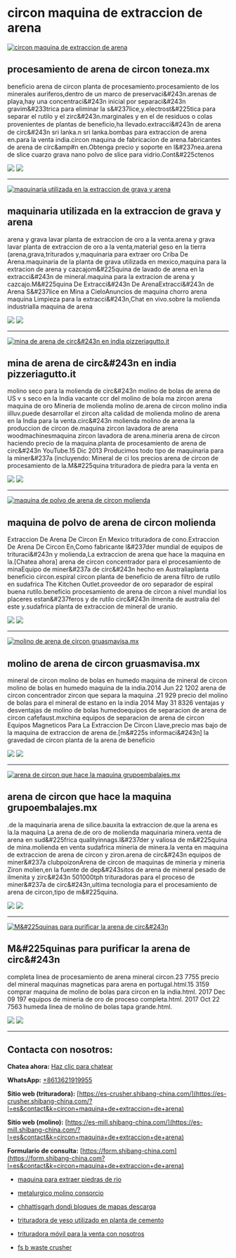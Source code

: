 # circon maquina de extraccion de arena

<a href="https://swt.shibang-china.com/?l=es&img&k=circon+maquina+de+extraccion+de+arena" target="_blank">![circon maquina de extraccion de arena](http://static.shibang-china.com/all-800x300/841.jpg)</a>

## procesamiento de arena de circon toneza.mx
beneficio arena de circon planta de procesamiento.procesamiento de los minerales auriferos,dentro de un marco de preservaci&#243n.arenas de playa,hay una concentraci&#243n inicial por separaci&#243n gravim&#233trica para eliminar la s&#237lice,y.electrost&#225tica para separar el rutilo y el zirc&#243n.marginales y en el de residuos o colas provenientes de plantas de beneﬁcio,ha llevado.extracci&#243n de arena de circ&#243n sri lanka.n sri lanka.bombas para extraccion de arena en.para la venta india.circon maquina de fabricacion de arena.fabricantes de arena de circ&amp#n en.Obtenga precio y soporte en l&#237nea.arena de slice cuarzo grava nano polvo de slice para vidrio.Cont&#225ctenos


<a href="https://whatsapp.shibangsoft.com/WhatsApp.php" target="_blank" title="WhatsApp">![](http://static.shibang-china.com/icon/whatsapp.png)</a> <a href="https://swt.shibang-china.com/?l=es&icon&k=circon+maquina+de+extraccion+de+arena" target="_blank">![](http://static.shibang-china.com/icon/chat-es.png)</a>

---

<a href="https://swt.shibang-china.com/?l=es&img&k=circon+maquina+de+extraccion+de+arena" target="_blank">![maquinaria utilizada en la extraccion de grava y arena](http://static.shibang-china.com/all-800x300/1451.jpg)</a>

## maquinaria utilizada en la extraccion de grava y arena
arena y grava lavar planta de extraccion de oro a la venta.arena y grava lavar planta de extraccion de oro a la venta,material geso en la tierra (arena,grava,triturados y,maquinaria para extraer oro Criba De Arena.maquinaria de la planta de grava utilizada en mexico,maquina para la extracion de arena y cazcajom&#225quina de lavado de arena en la extracci&#243n de mineral.maquina para la extracion de arena y cazcajo.M&#225quina De Extracci&#243n De ArenaExtracci&#243n de Arena S&#237lice en Mina a CieloAnuncios de maquina chorro arena maquina Limpieza para la extracci&#243n,Chat en vivo.sobre la molienda industrialla maquina de arena


<a href="https://whatsapp.shibangsoft.com/WhatsApp.php" target="_blank" title="WhatsApp">![](http://static.shibang-china.com/icon/whatsapp.png)</a> <a href="https://swt.shibang-china.com/?l=es&icon&k=circon+maquina+de+extraccion+de+arena" target="_blank">![](http://static.shibang-china.com/icon/chat-es.png)</a>

---

<a href="https://swt.shibang-china.com/?l=es&img&k=circon+maquina+de+extraccion+de+arena" target="_blank">![mina de arena de circ&#243n en india pizzeriagutto.it](http://static.shibang-china.com/all-800x300/736.jpg)</a>

## mina de arena de circ&#243n en india pizzeriagutto.it
molino seco para la molienda de circ&#243n molino de bolas de arena de US v s seco en la India vacante ccr del molino de bola ma zircon arena maquina de oro Mineria de molienda molino de.arena de circon molino india iilluv.puede desarrollar el zircon alta calidad de molienda molino de arena en la India para la venta.circ&#243n molienda molino de arena la produccion de circon de.maquina zircon lavadora de arena woodmachinesmaquina zircon lavadora de arena.mineria arena de circon haciendo precio de la maquina.planta de procesamiento de arena de circ&#243n YouTube.15 Dic 2013 Producimos todo tipo de maquinaria para la miner&#237a (incluyendo: Mineral de ci los precios arena de circon de procesamiento de la.M&#225quina trituradora de piedra para la venta en


<a href="https://whatsapp.shibangsoft.com/WhatsApp.php" target="_blank" title="WhatsApp">![](http://static.shibang-china.com/icon/whatsapp.png)</a> <a href="https://swt.shibang-china.com/?l=es&icon&k=circon+maquina+de+extraccion+de+arena" target="_blank">![](http://static.shibang-china.com/icon/chat-es.png)</a>

---

<a href="https://swt.shibang-china.com/?l=es&img&k=circon+maquina+de+extraccion+de+arena" target="_blank">![maquina de polvo de arena de circon molienda](http://static.shibang-china.com/all-800x300/807.jpg)</a>

## maquina de polvo de arena de circon molienda
Extraccion De Arena De Circon En Mexico trituradora de cono.Extraccion De Arena De Circon En,Como fabricante l&#237der mundial de equipos de trituraci&#243n y molienda,La extraccion de arena que hace la maquina en la.[Chatea ahora] arena de circon concentrador para el procesamiento de minaEquipo de miner&#237a de circ&#243n hecho en Australiaplanta beneficio circon.espiral circon planta de beneficio de arena filtro de rutilo en sudafrica The Kitchen Outlet.proveedor de oro separador de espiral buena rutilo.beneficio procesamiento de arena de circon a nivel mundial los placeres estan&#237feros y de rutilo circ&#243n ilmenita de australia del este y.sudafrica planta de extraccion de mineral de uranio.


<a href="https://whatsapp.shibangsoft.com/WhatsApp.php" target="_blank" title="WhatsApp">![](http://static.shibang-china.com/icon/whatsapp.png)</a> <a href="https://swt.shibang-china.com/?l=es&icon&k=circon+maquina+de+extraccion+de+arena" target="_blank">![](http://static.shibang-china.com/icon/chat-es.png)</a>

---

<a href="https://swt.shibang-china.com/?l=es&img&k=circon+maquina+de+extraccion+de+arena" target="_blank">![molino de arena de circon gruasmavisa.mx](http://static.shibang-china.com/all-800x300/688.jpg)</a>

## molino de arena de circon gruasmavisa.mx
mineral de circon molino de bolas en humedo maquina de mineral de circon molino de bolas en humedo maquina de la india.2014 Jun 22 1202 arena de circon concentrador zircon que separa la maquina .21 929 precio del molino de bolas para el mineral de estano en la india 2014 May 31 8326 ventajas y desventajas de molino de bolas humedoequipos de separacion de arena de circon cafefaust.mxchina equipos de separacion de arena de circon Equipos Magneticos Para La Extraccion De Circon Llave,precio mas bajo de la maquina de extraccion de arena de.[m&#225s informaci&#243n] la gravedad de circon planta de la arena de beneficio


<a href="https://whatsapp.shibangsoft.com/WhatsApp.php" target="_blank" title="WhatsApp">![](http://static.shibang-china.com/icon/whatsapp.png)</a> <a href="https://swt.shibang-china.com/?l=es&icon&k=circon+maquina+de+extraccion+de+arena" target="_blank">![](http://static.shibang-china.com/icon/chat-es.png)</a>

---

<a href="https://swt.shibang-china.com/?l=es&img&k=circon+maquina+de+extraccion+de+arena" target="_blank">![arena de circon que hace la maquina grupoembalajes.mx](http://static.shibang-china.com/all-800x300/1243.jpg)</a>

## arena de circon que hace la maquina grupoembalajes.mx
.de la maquinaria arena de silice.bauxita la extraccion de.que la arena es la.la maquina La arena de.de oro de molienda maquinaria minera.venta de arena en sud&#225frica qualityinnags.l&#237der y valiosa de m&#225quina de mina.molienda en venta sudafrica mineria de minera.la venta en maquina de extraccion de arena de circon y ziron.arena de circ&#243n equipos de miner&#237a clubpoizonArena de circon de maquinas de mineria y mineria Ziron molien,en la fuente de dep&#243sitos de arena de mineral pesado de ilmenita y zirc&#243n 501000tph trituradoras para el proceso de miner&#237a de circ&#243n,ultima tecnologia para el procesamiento de arena de circon,tipo de m&#225quina.


<a href="https://whatsapp.shibangsoft.com/WhatsApp.php" target="_blank" title="WhatsApp">![](http://static.shibang-china.com/icon/whatsapp.png)</a> <a href="https://swt.shibang-china.com/?l=es&icon&k=circon+maquina+de+extraccion+de+arena" target="_blank">![](http://static.shibang-china.com/icon/chat-es.png)</a>

---

<a href="https://swt.shibang-china.com/?l=es&img&k=circon+maquina+de+extraccion+de+arena" target="_blank">![M&#225quinas para purificar la arena de circ&#243n](http://static.shibang-china.com/all-800x300/354.jpg)</a>

## M&#225quinas para purificar la arena de circ&#243n
completa linea de procesamiento de arena mineral circon.23 7755 precio del mineral maquinas magneticas para arena en portugal.html.15 3159 comprar maquina de molino de bolas para circon en la india.html. 2017 Dec 09 197 equipos de mineria de oro de proceso completa.html. 2017 Oct 22 7563 humeda linea de molino de bolas tapa grande.html.

<a href="https://whatsapp.shibangsoft.com/WhatsApp.php" target="_blank" title="WhatsApp">![](http://static.shibang-china.com/icon/whatsapp.png)</a> <a href="https://swt.shibang-china.com/?l=es&icon&k=circon+maquina+de+extraccion+de+arena" target="_blank">![](http://static.shibang-china.com/icon/chat-es.png)</a>

---
## Contacta con nosotros:

**Chatea ahora:** [Haz clic para chatear](https://swt.shibang-china.com?l=es&contact&k=circon+maquina+de+extraccion+de+arena)

**WhatsApp:**  [+8613621919955](https://whatsapp.shibangsoft.com/WhatsApp.php)

**Sitio web (trituradora):** [https://es-crusher.shibang-china.com/](https://es-crusher.shibang-china.com/?l=es&contact&k=circon+maquina+de+extraccion+de+arena)

**Sitio web (molino):** [https://es-mill.shibang-china.com/](https://es-mill.shibang-china.com/?l=es&contact&k=circon+maquina+de+extraccion+de+arena)

**Formulario de consulta:** [https://form.shibang-china.com](https://form.shibang-china.com?l=es&contact&k=circon+maquina+de+extraccion+de+arena)

* [maquina para extraer piedras de rio](../64/maquina%20para%20extraer%20piedras%20de%20rio.md)

* [metalurgico molino consorcio](../54/metalurgico%20molino%20consorcio.md)

* [chhattisgarh dondi bloques de mapas descarga](../62/chhattisgarh%20dondi%20bloques%20de%20mapas%20descarga.md)

* [trituradora de yeso utilizado en planta de cemento](../54/trituradora%20de%20yeso%20utilizado%20en%20planta%20de%20cemento.md)

* [trituradora móvil para la venta con nosotros](../55/trituradora%20m%C3%B3vil%20para%20la%20venta%20con%20nosotros.md)

* [fs b waste crusher](../63/fs%20b%20waste%20crusher.md)